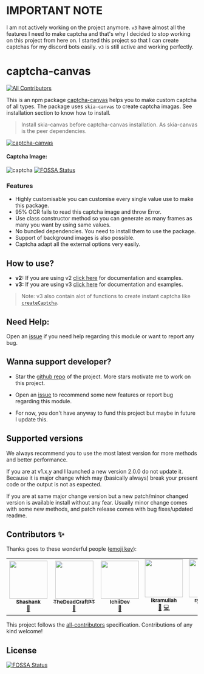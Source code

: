 # IMPORTANT NOTE
I am not actively working on the project anymore. `v3` have almost all the features I need to make captcha and that's why I decided to stop working on this project from here on. I started this project so that I can create captchas for my discord bots easily. `v3` is still active and working perfectly.

# captcha-canvas
<!-- ALL-CONTRIBUTORS-BADGE:START - Do not remove or modify this section -->
[![All Contributors](https://img.shields.io/badge/all_contributors-5-orange.svg?style=flat-square)](#contributors-)
<!-- ALL-CONTRIBUTORS-BADGE:END -->
This is an npm package [captcha-canvas](https://npmjs.com/package/captcha-canvas) helps you to make custom captcha of all types. The package uses `skia-canvas` to create captcha imagas. See installation section to know how to install. 

> Install skia-canvas before captcha-canvas installation. As skia-canvas is the peer dependencies.

[![captcha-canvas](https://nodei.co/npm/captcha-canvas.png)](https://npmjs.com/package/captcha-canvas)

#### Captcha Image:

![captcha](https://github.com/Shashank3736/captcha-canvas/raw/master/assets/captcha/default.png)
[![FOSSA Status](https://app.fossa.com/api/projects/git%2Bgithub.com%2FShashank3736%2Fcaptcha-canvas.svg?type=shield)](https://app.fossa.com/projects/git%2Bgithub.com%2FShashank3736%2Fcaptcha-canvas?ref=badge_shield)

### Features

* Highly customisable you can customise every single value use to make this package.
* 95% OCR fails to read this captcha image and throw Error.
* Use class constructor method so you can generate as many frames as many you want by using same values.
* No bundled dependencies. You need to install them to use the package.
* Support of background images is also possible.
* Captcha adapt all the external options very easily.

## How to use?
* **v2:** If you are using v2 [click here](https://captcha-canvas.js.org/v2/index.html) for documentation and examples.
* **v3:** If you are using v3 [click here](https://captcha-canvas.js.org) for documentation and examples.

> Note: v3 also contain alot of functions to create instant captcha like [`createCaptcha`](https://captcha-canvas.js.org/global.html#createCaptcha).

## Need Help:
Open an [issue](https://github.com/Shashank3736/captcha-canvas/issues) if you need help regarding this module or want to report any bug.

## Wanna support developer?

* Star the [github repo](https://github.com/Shashank3736/captcha-canvas) of the project. More stars motivate me to work on this project.

* Open an [issue](https://github.com/Shashank3736/captcha-canvas/issues) to recommend some new features or report bug regarding this module.

* For now, you don't have anyway to fund this project but maybe in future I update this.

## Supported versions
We always recommend you to use the most latest version for more methods and better performance. 

If you are at v1.x.y and I launched a new version 2.0.0 do not update it. Because it is major change which may (basically always) break your present code or the output is not as expected.

If you are at same major change version but a new patch/minor changed version is available install without any fear. Usually minor change comes with some new methods, and patch release comes with bug fixes/updated readme.

## Contributors ✨

Thanks goes to these wonderful people ([emoji key](https://allcontributors.org/docs/en/emoji-key)):

<!-- ALL-CONTRIBUTORS-LIST:START - Do not remove or modify this section -->
<!-- prettier-ignore-start -->
<!-- markdownlint-disable -->
<table>
  <tr>
    <td align="center"><a href="https://github.com/Shashank3736"><img src="https://avatars2.githubusercontent.com/u/58896906?v=4?s=100" width="100px;" alt=""/><br /><sub><b>Shashank</b></sub></a><br /><a href="#projectManagement-Shashank3736" title="Project Management">📆</a></td>
    <td align="center"><a href="https://github.com/TheDeadCraftPT"><img src="https://avatars2.githubusercontent.com/u/46866023?v=4?s=100" width="100px;" alt=""/><br /><sub><b>TheDeadCraftPT</b></sub></a><br /><a href="https://github.com/Shashank3736/captcha-canvas/issues?q=author%3ATheDeadCraftPT" title="Bug reports">🐛</a></td>
    <td align="center"><a href="https://ichiidev.xyz"><img src="https://avatars1.githubusercontent.com/u/45918948?v=4?s=100" width="100px;" alt=""/><br /><sub><b>IchiiDev</b></sub></a><br /><a href="https://github.com/Shashank3736/captcha-canvas/issues?q=author%3AIchiiDev" title="Bug reports">🐛</a></td>
    <td align="center"><a href="https://t.me/Munn4tic/"><img src="https://avatars1.githubusercontent.com/u/32958839?v=4?s=100" width="100px;" alt=""/><br /><sub><b>Ikramullah</b></sub></a><br /><a href="https://github.com/Shashank3736/captcha-canvas/commits?author=skymunn" title="Documentation">📖</a> <a href="https://github.com/Shashank3736/captcha-canvas/commits?author=skymunn" title="Code">💻</a></td>
    <td align="center"><a href="https://github.com/ryanhex53"><img src="https://avatars.githubusercontent.com/u/360426?v=4?s=100" width="100px;" alt=""/><br /><sub><b>ryanhex53</b></sub></a><br /><a href="https://github.com/Shashank3736/captcha-canvas/commits?author=ryanhex53" title="Code">💻</a></td>
  </tr>
</table>

<!-- markdownlint-restore -->
<!-- prettier-ignore-end -->

<!-- ALL-CONTRIBUTORS-LIST:END -->

This project follows the [all-contributors](https://github.com/all-contributors/all-contributors) specification. Contributions of any kind welcome!


## License
[![FOSSA Status](https://app.fossa.com/api/projects/git%2Bgithub.com%2FShashank3736%2Fcaptcha-canvas.svg?type=large)](https://app.fossa.com/projects/git%2Bgithub.com%2FShashank3736%2Fcaptcha-canvas?ref=badge_large)

